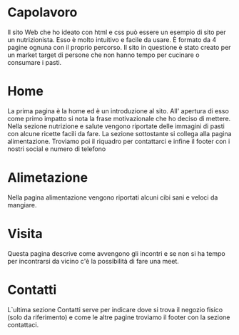 # Capolavoro
Il sito Web che ho ideato con html e css può essere un esempio di sito per un nutrizionista.
Esso è molto intuitivo e facile da usare.
È formato da 4 pagine ognuna con il proprio percorso.
Il sito in questione è stato creato per un market target di persone che non hanno tempo per cucinare o consumare i pasti.
# Home
La prima pagina è la home ed è un introduzione al sito.
All' apertura di esso come primo impatto si  nota la frase motivazionale che ho deciso di mettere.
Nella sezione nutrizione e salute vengono riportate delle immagini di pasti con alcune ricette facili da fare.
La sezione sottostante si collega alla pagina alimentazione.
Troviamo poi il riquadro per contattarci e infine il footer con i nostri social e numero di telefono
# Alimetazione
Nella pagina alimentazione vengono riportati alcuni cibi sani e veloci da mangiare.
# Visita
Questa pagina descrive come avvengono gli incontri e se non si ha tempo per incontrarsi da vicino c'è la possibilità di fare una meet.
# Contatti
L`ultima sezione Contatti serve per indicare dove si trova il negozio fisico (solo da riferimento) e come le altre pagine troviamo il footer con la sezione contattaci.
